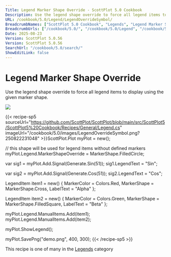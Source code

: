```yaml
---
Title: Legend Marker Shape Override - ScottPlot 5.0 Cookbook
Description: Use the legend shape override to force all legend items to display using the given marker shape.
URL: /cookbook/5.0/Legend/LegendOverrideSymbol/
BreadcrumbNames: ["ScottPlot 5.0 Cookbook", "Legends", "Legend Marker Shape Override"]
BreadcrumbUrls: ["/cookbook/5.0/", "/cookbook/5.0/Legend", "/cookbook/5.0/Legend/LegendOverrideSymbol"]
Date: 2025-08-23
Version: ScottPlot 5.0.56
Version: ScottPlot 5.0.56
SearchUrl: "/cookbook/5.0/search/"
ShowEditLink: false
---
```



<div class='d-flex align-items-center mt-5'>
<h1 class='me-2 text-dark my-0 border-0'>Legend Marker Shape Override</h1>
</div>

Use the legend shape override to force all legend items to display using the given marker shape.

[![](/cookbook/5.0/images/LegendOverrideSymbol.png?250822231048)](/cookbook/5.0/images/LegendOverrideSymbol.png?250822231048)

{{< recipe-sp5 sourceUrl="https://github.com/ScottPlot/ScottPlot/blob/main/src/ScottPlot5/ScottPlot5%20Cookbook/Recipes/General/Legend.cs" imageUrl="/cookbook/5.0/images/LegendOverrideSymbol.png?250822231048" >}}ScottPlot.Plot myPlot = new();

// this shape will be used for legend items without defined markers
myPlot.Legend.MarkerShapeOverride = MarkerShape.FilledCircle;

var sig1 = myPlot.Add.Signal(Generate.Sin(51));
sig1.LegendText = "Sin";

var sig2 = myPlot.Add.Signal(Generate.Cos(51));
sig2.LegendText = "Cos";

LegendItem item1 = new()
{
    MarkerColor = Colors.Red,
    MarkerShape = MarkerShape.Cross,
    LabelText = "Alpha"
};

LegendItem item2 = new()
{
    MarkerColor = Colors.Green,
    MarkerShape = MarkerShape.FilledSquare,
    LabelText = "Beta"
};

myPlot.Legend.ManualItems.Add(item1);
myPlot.Legend.ManualItems.Add(item2);

myPlot.ShowLegend();

myPlot.SavePng("demo.png", 400, 300);
{{< /recipe-sp5 >}}

<div class='my-5 text-center'>This recipe is one of many in the <a href='/cookbook/5.0/Legend'>Legends</a> category</div>


